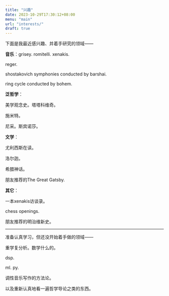 ```yaml
---
title: "兴趣"
date: 2023-10-29T17:30:12+08:00
menu: "main"
url: "interests/"
draft: true
---
```



下面是我最近感兴趣、并着手研究的领域——

**音乐**：grisey. romitelli. xenakis.

reger.

shostakovich symphonies conducted by barshai.

ring cycle conducted by bohem.

**泛哲学**：

美学观念史。塔塔科维奇。

施米特。

尼采。斯宾诺莎。

**文学**：

尤利西斯在读。

洛尔迦。

希腊神话。

朋友推荐的The Great Gatsby. 

**其它**：

一本xenakis访谈录。

chess openings.

朋友推荐的明治维新史。

---

准备认真学习，但还没开始着手做的领域——

重学复分析。数学什么的。

dsp.

ml. py.

调性音乐写作的方法论。

以及重新认真地看一遍哲学导论之类的东西。
